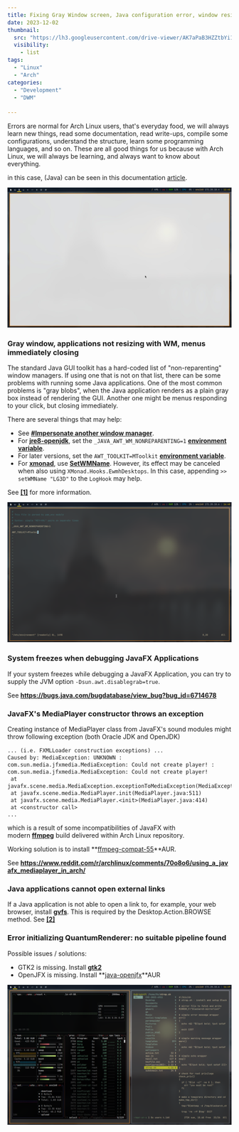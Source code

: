 ```yaml
---
title: Fixing Gray Window screen, Java configuration error, window resize error
date: 2023-12-02
thumbnail:
  src: "https://lh3.googleusercontent.com/drive-viewer/AK7aPaB3HZZtbYi10SkNLHvTLPFradYzAY4zc2eBffajbSwdL78JPbqXgI6e4pifi4kdFjwu_AEQuf0VUG-p8bg0WJi2vLdz=s1600"
  visibility:
    - list
tags:
  - "Linux"
  - "Arch"
categories:
  - "Development"
  - "DWM"

---
```



Errors are normal for Arch Linux users, that's everyday food, we will always learn new things, read some documentation, read write-ups, compile some configurations, understand the structure, learn some programming languages, and so on. These are all good things for us because with Arch Linux, we will always be learning, and always want to know about everything.

in this case, (Java) can be seen in this documentation [article](https://wiki.archlinux.org/title/Java#).

<!--more-->

![image](images/dir.jpg)

### ****Gray window, applications not resizing with WM, menus immediately closing****

The standard Java GUI toolkit has a hard-coded list of "non-reparenting" window managers. If using one that is not on that list, there can be some problems with running some Java applications. One of the most common problems is "gray blobs", when the Java application renders as a plain gray box instead of rendering the GUI. Another one might be menus responding to your click, but closing immediately.

There are several things that may help:

- See **[#Impersonate another window manager](https://wiki.archlinux.org/title/Java#Impersonate_another_window_manager)**.
- For **[jre8-openjdk](https://archlinux.org/packages/?name=jre8-openjdk)**, set the `_JAVA_AWT_WM_NONREPARENTING=1` **[environment variable](https://wiki.archlinux.org/title/Environment_variable)**.
- For later versions, set the `AWT_TOOLKIT=MToolkit` **[environment variable](https://wiki.archlinux.org/title/Environment_variable)**.
- For **[xmonad](https://wiki.archlinux.org/title/Xmonad)**, use **[SetWMName](https://wiki.haskell.org/Xmonad/Frequently_asked_questions#Using_SetWMName)**. However, its effect may be canceled when also using `XMonad.Hooks.EwmhDesktops`. In this case, appending `>> setWMName "LG3D"` to the `LogHook` may help.

See **[[1]](https://wiki.haskell.org/Xmonad/Frequently_asked_questions#Problems_with_Java_applications.2C_Applet_java_console)** for more information.

![image](images/env.png)

### ****System freezes when debugging JavaFX Applications****

If your system freezes while debugging a JavaFX Application, you can try to supply the JVM option `-Dsun.awt.disablegrab=true`.

See **https://bugs.java.com/bugdatabase/view_bug?bug_id=6714678**

### ****JavaFX's MediaPlayer constructor throws an exception****

Creating instance of MediaPlayer class from JavaFX's sound modules might throw following exception (both Oracle JDK and OpenJDK)

```
... (i.e. FXMLLoader construction exceptions) ...
Caused by: MediaException: UNKNOWN : com.sun.media.jfxmedia.MediaException: Could not create player! : com.sun.media.jfxmedia.MediaException: Could not create player!
 at javafx.scene.media.MediaException.exceptionToMediaException(MediaException.java:146)
 at javafx.scene.media.MediaPlayer.init(MediaPlayer.java:511)
 at javafx.scene.media.MediaPlayer.<init>(MediaPlayer.java:414)
 at <constructor call>
...

```

which is a result of some incompatibilities of JavaFX with modern **[ffmpeg](https://archlinux.org/packages/?name=ffmpeg)** build delivered within Arch Linux repository.

Working solution is to install **[ffmpeg-compat-55](https://aur.archlinux.org/packages/ffmpeg-compat-55/)**AUR.

See **https://www.reddit.com/r/archlinux/comments/70o8o6/using_a_javafx_mediaplayer_in_arch/**

### ****Java applications cannot open external links****

If a Java application is not able to open a link to, for example, your web browser, install **[gvfs](https://archlinux.org/packages/?name=gvfs)**. This is required by the Desktop.Action.BROWSE method. See **[[2]](https://bugs.launchpad.net/ubuntu/+source/openjdk-8/+bug/1574879/comments/2)**

### ****Error initializing QuantumRenderer: no suitable pipeline found****

Possible issues / solutions:

- GTK2 is missing. Install **[gtk2](https://archlinux.org/packages/?name=gtk2)**
- OpenJFX is missing. Install **[java-openjfx](https://aur.archlinux.org/packages/java-openjfx/)**AUR

![image](images/term.png)